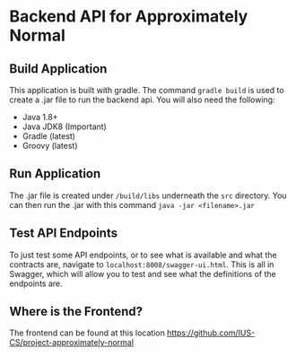 # Backend API for Approximately Normal

## Build Application
This application is built with gradle. The command `gradle build` is used to create a .jar file to run the backend api.
You will also need the following:
* Java 1.8+ 
* Java JDK8 (Important)
* Gradle (latest)
* Groovy (latest)

## Run Application
The .jar file is created under `/build/libs` underneath the `src` directory. You can then run the .jar with this command
`java -jar <filename>.jar`

## Test API Endpoints
To just test some API endpoints, or to see what is available and what the contracts are, navigate to `localhost:8008/swagger-ui.html`. This is all in Swagger, which will allow you to test and see what the definitions of the endpoints are. 

## Where is the Frontend?
The frontend can be found at this location
https://github.com/IUS-CS/project-approximately-normal

